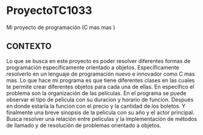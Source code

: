 # ProyectoTC1033
Mi proyecto de programación (C mas mas )

## CONTEXTO 
Lo que se busca en este proyecto es poder resolver diferentes formas de programación específicamente orientado a objetos. Específicamente resolverlo en un lenguaje de programación nuevo e innovador como C mas mas. Lo que hace mi programa es que tiene diferentes clases en las cuales te permite crear diferentes objetos para cada una de ellas. En específico el problema son la organización de las películas. En el programa se puede observar el tipo de pelicula con su duracion y horario de funcion. Después en donde estaría la funcion con el precio y la cantidad de los boletos. Y finalmente una breve sinopsis de la pelicula con su año y el actor principal. Busca resolver una relación entre películas y la implementación de métodos de llamado y de resolución de problemas orientado a objetos.
